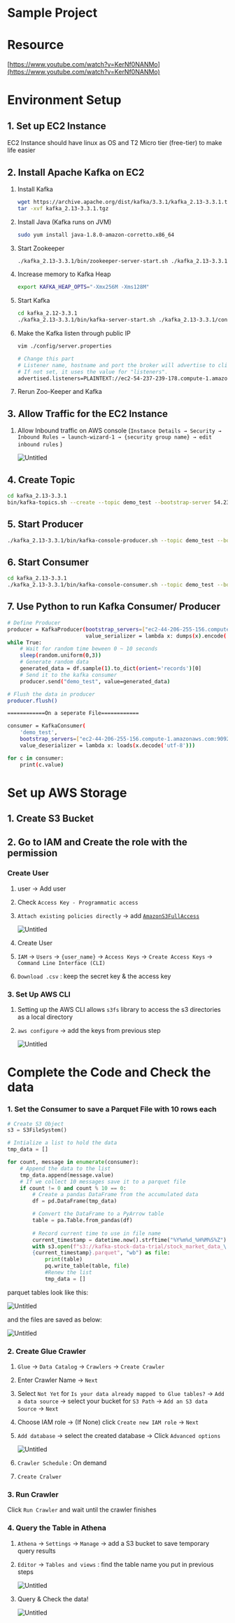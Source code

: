 # Sample Project

# Resource

[https://www.youtube.com/watch?v=KerNf0NANMo](https://www.youtube.com/watch?v=KerNf0NANMo)

# Environment Setup

## 1. Set up EC2 Instance

EC2 Instance should have linux as OS and T2 Micro tier (free-tier) to make life easier 

## 2. Install Apache Kafka on EC2

1. Install Kafka 
    
    ```bash
    wget https://archive.apache.org/dist/kafka/3.3.1/kafka_2.13-3.3.1.tgz
    tar -xvf kafka_2.13-3.3.1.tgz
    ```
    
2. Install Java (Kafka runs on JVM) 
    
    ```bash
    sudo yum install java-1.8.0-amazon-corretto.x86_64
    ```
    
3. Start Zookeeper 
    
    ```bash
    ./kafka_2.13-3.3.1/bin/zookeeper-server-start.sh ./kafka_2.13-3.3.1/config/zookeeper.properties
    ```
    
4. Increase memory to Kafka Heap 
    
    ```bash
    export KAFKA_HEAP_OPTS="-Xmx256M -Xms128M"
    ```
    
5. Start Kafka
    
    ```bash
    cd kafka_2.12-3.3.1
    ./kafka_2.13-3.3.1/bin/kafka-server-start.sh ./kafka_2.13-3.3.1/config/server.properties 
    ```
    
6. Make the Kafka listen through public IP
    
    ```bash
    vim ./config/server.properties 
    
    # Change this part 
    # Listener name, hostname and port the broker will advertise to clients.
    # If not set, it uses the value for "listeners".
    advertised.listeners=PLAINTEXT://ec2-54-237-239-178.compute-1.amazonaws.com:9092
    ```
    
7. Rerun Zoo-Keeper and Kafka

## 3. Allow Traffic for the EC2 Instance

1. Allow Inbound traffic on AWS console (`Instance Details → Security → Inbound Rules → launch-wizard-1 → {security group name} → edit inbound rules` ) 
    
    ![Untitled](resources_for_md/Untitled.png)
    

## 4. Create Topic

```bash
cd kafka_2.13-3.3.1
bin/kafka-topics.sh --create --topic demo_test --bootstrap-server 54.237.239.178:9092 --replication-factor 1 --partitions 1
```

## 5. Start Producer

```bash
./kafka_2.13-3.3.1/bin/kafka-console-producer.sh --topic demo_test --bootstrap-server ec2-44-206-255-156.compute-1.amazonaws.com:9092
```

## 6. Start Consumer

```bash
cd kafka_2.13-3.3.1
./kafka_2.13-3.3.1/bin/kafka-console-consumer.sh --topic demo_test --bootstrap-server ec2-44-206-255-156.compute-1.amazonaws.com:9092
```

## 7. Use Python to run Kafka Consumer/ Producer

```bash
# Define Producer
producer = KafkaProducer(bootstrap_servers=["ec2-44-206-255-156.compute-1.amazonaws.com"],
                         value_serializer = lambda x: dumps(x).encode('utf-8'))
while True: 
    # Wait for random time beween 0 ~ 10 seconds
    sleep(random.uniform(0,3)) 
    # Generate random data 
    generated_data = df.sample(1).to_dict(orient='records')[0]
    # Send it to the kafka consumer 
    producer.send("demo_test", value=generated_data)

# Flush the data in producer 
producer.flush() 

============On a seperate File============

consumer = KafkaConsumer(
    'demo_test',
    bootstrap_servers=["ec2-44-206-255-156.compute-1.amazonaws.com:9092"],
    value_deserializer = lambda x: loads(x.decode('utf-8')))

for c in consumer: 
    print(c.value)
```

# Set up AWS Storage

## 1. Create S3 Bucket

## 2. Go to IAM and Create the role with the permission

### Create User

1. user  → Add user 
2. Check `Access Key - Programmatic access` 
3. `Attach existing policies directly` → add [`AmazonS3FullAccess`](https://us-east-1.console.aws.amazon.com/iamv2/home?region=us-east-1#/policies/details/arn%3Aaws%3Aiam%3A%3Aaws%3Apolicy%2FAmazonS3FullAccess)
    
    ![Untitled](resources_for_md/Untitled%201.png)
    
4. Create User
5. `IAM` → `Users` → `{user_name}` → `Access Keys` → `Create Access Keys` → `Command Line Interface (CLI)`
6. `Download .csv` : keep the secret key & the access key 

### 3. Set Up AWS CLI

1. Setting up the AWS CLI allows `s3fs` library to access the s3 directories as a local directory
2. `aws configure` → add the keys from previous step 
    
    ![Untitled](resources_for_md/Untitled%202.png)
    

# Complete the Code and Check the data

### 1. Set the Consumer to save a Parquet File with 10 rows each

```python
# Create S3 Object 
s3 = S3FileSystem() 

# Intialize a list to hold the data 
tmp_data = [] 

for count, message in enumerate(consumer): 
    # Append the data to the list 
    tmp_data.append(message.value)
    # If we collect 10 messages save it to a parquet file
    if count != 0 and count % 10 == 0: 
        # Create a pandas DataFrame from the accumulated data
        df = pd.DataFrame(tmp_data)

        # Convert the DataFrame to a PyArrow table
        table = pa.Table.from_pandas(df)
        
        # Record current time to use in file name 
        current_timestamp = datetime.now().strftime("%Y%m%d_%H%M%S%Z")
        with s3.open(f"s3://kafka-stock-data-trial/stock_market_data_\
        {current_timestamp}.parquet", "wb") as file:
            print(table)
            pq.write_table(table, file)    
            #Renew the list 
            tmp_data = [] 
```

parquet tables look like this: 

![Untitled](resources_for_md/Untitled%203.png)

and the files are saved as below: 

![Untitled](resources_for_md/Untitled%204.png)

### 2. Create Glue Crawler

1. `Glue` → `Data Catalog` → `Crawlers` → `Create Crawler` 
2. Enter Crawler Name → `Next` 
3. Select `Not Yet` for `Is your data already mapped to Glue tables?` → `Add a data source` → select your bucket for `S3 Path` → `Add an S3 data Source` → `Next` 
4. Choose IAM role → (If None) click `Create new IAM role` → `Next` 
5. `Add database` → select the created database → Click `Advanced options` 
    
    ![Untitled](resources_for_md/Untitled%205.png)
    
6. `Crawler Schedule` : On demand 
7. `Create Cralwer` 

### 3. Run Crawler

Click `Run Crawler` and wait until the crawler finishes 

### 4. Query the Table in Athena

1. `Athena` → `Settings` → `Manage` → add a S3 bucket to save temporary query results 
2. `Editor` → `Tables and views` : find the table name you put in previous steps 
    
    ![Untitled](resources_for_md/Untitled%206.png)
    
3. Query & Check the data!
    
    ![Untitled](resources_for_md/Untitled%207.png)